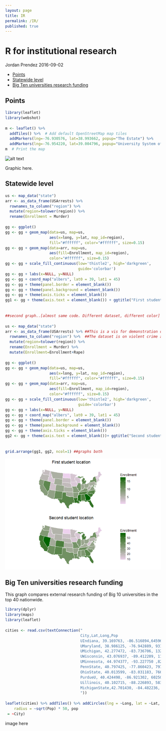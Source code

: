 ```yaml
---
layout: page
title: IR
permalink: /IR/
published: true
---
```


R for institutional research
================
Jordan Prendez
2016-09-02

-   [Points](#points)
-   [Statewide level](#statewide-level)
-   [Big Ten universities research funding](#big-ten-universities-research-funding)

Points
------

``` r
library(leaflet)
library(webshot)

m <- leaflet() %>%
  addTiles() %>%  # Add default OpenStreetMap map tiles
  addMarkers(lng=-76.930576, lat=38.993662, popup="The Estate") %>%
  addMarkers(lng=-76.954220, lat=39.004796, popup="University System of Maryland")
m  # Print the map
```
![alt text](https://raw.githubusercontent.com/nietsnel/nietsnel.github.io/master/IR_files/figure-markdown_github/unnamed-chunk-3-3.png "Logo Title Text 1")

[logo]: https://raw.githubusercontent.com/nietsnel/nietsnel.github.io/master/IR_files/figure-markdown_github/unnamed-chunk-3-3.png "Logo Title Text 2"


Graphic here.

Statewide level
---------------

``` r
us <- map_data("state")
arr <- as_data_frame(USArrests) %>% 
  rownames_to_column("region") %>% 
  mutate(region=tolower(region)) %>%
  rename(Enrollment = Murder)

gg <- ggplot()
gg <- gg + geom_map(data=us, map=us,
                    aes(x=long, y=lat, map_id=region),
                    fill="#ffffff", color="#ffffff", size=0.15)
gg <- gg + geom_map(data=arr, map=us,
                    aes(fill=Enrollment, map_id=region),
                    color="#ffffff", size=0.15)
gg <- gg + scale_fill_continuous(low='thistle2', high='darkgreen', 
                                 guide='colorbar')
gg <- gg + labs(x=NULL, y=NULL)
gg <- gg + coord_map("albers", lat0 = 39, lat1 = 45) 
gg <- gg + theme(panel.border = element_blank())
gg <- gg + theme(panel.background = element_blank())
gg <- gg + theme(axis.ticks = element_blank())
gg1 <- gg + theme(axis.text = element_blank()) + ggtitle("First student location")


##second graph..[almost same code. Different dataset, different color]

us <- map_data("state")
arr <- as_data_frame(USArrests) %>% ##This is a vis for demonstration only. 
  rownames_to_column("region") %>%  ##The dataset is on violent crime and is not related to IR.
  mutate(region=tolower(region)) %>%
  rename(Enrollment = Murder) %>%
  mutate(Enrollment=Enrollment+Rape)  

gg <- ggplot()
gg <- gg + geom_map(data=us, map=us,
                    aes(x=long, y=lat, map_id=region),
                    fill="#ffffff", color="#ffffff", size=0.15)
gg <- gg + geom_map(data=arr, map=us,
                    aes(fill=Enrollment, map_id=region),
                    color="#ffffff", size=0.15)
gg <- gg + scale_fill_continuous(low='thistle2', high='darkgreen', 
                                 guide='colorbar')
gg <- gg + labs(x=NULL, y=NULL)
gg <- gg + coord_map("albers", lat0 = 39, lat1 = 45) 
gg <- gg + theme(panel.border = element_blank())
gg <- gg + theme(panel.background = element_blank())
gg <- gg + theme(axis.ticks = element_blank())
gg2 <- gg + theme(axis.text = element_blank())+ ggtitle("Second student location")


grid.arrange(gg1, gg2, ncol=1) ##graphs both
```

<img src="IR_files/figure-markdown_github/unnamed-chunk-3-1.png" style="display: block; margin: auto;" />

Big Ten universities research funding
-------------------------------------

This graph compares external research funding of Big 10 universities in the top 40 nationwide.

``` r
library(dplyr)
library(maps)
library(leaflet)

cities <- read.csv(textConnection("
                                  City,Lat,Long,Pop
                                  UIndiana, 39.169763, -86.516894,645966
                                  UMaryland, 38.986125, -76.942889, 931406
                                  UMichigan, 42.277472, -83.736706, 1322711
                                  UWisconsin, 43.076937, -89.412209, 1169779
                                  UMinnesota, 44.974377, -93.227750 ,826173
                                  PennState, 40.797425, -77.860423, 797679
                                  OhioState, 40.013599, -83.031183, 766513
                                  PurdueU, 40.424498, -86.921302, 602501
                                  Uillinois, 40.102715, -88.226893, 583754
                                  MichiganState,42.701430, -84.482236, 507061
                                  "))

leaflet(cities) %>% addTiles() %>% addCircles(lng = ~Long, lat = ~Lat, weight = 1, 
    radius = ~sqrt(Pop) * 50, pop
 = ~City)
```

image here
